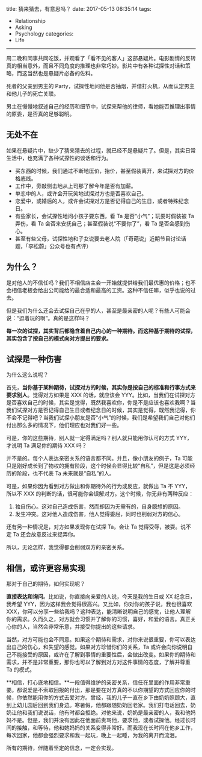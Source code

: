 title: 猜来猜去，有意思吗？
date: 2017-05-13 08:35:14
tags:
  - Relationship
  - Asking
  - Psychology
categories:
  - Life
---

周二晚和同事共同吃饭，并观看了「看不见的客人」这部悬疑片。电影剧情的反转真的相当意外，而且不同角度的推理也非常巧妙。影片中有各种试探性对话和策略，而这当然也是悬疑片必备的佐料。  

死者的父亲到男主的 Party，试探性地问他是否抽烟，并借打火机，从而认定男主和他儿子的死亡关联。  

男主在慢慢地叙述自己的经历和细节中，试探来帮他的律师，看她能否推理出事情的原委，是否真的足够聪明。  


## 无处不在

如果在悬疑片中，缺少了猜来猜去的过程，就已经不是悬疑片了。但是，其实日常生活中，也充满了各种试探性的谈话和行为。  

* 买东西的时候，我们通过不断地压价，抬价，甚至假装离开，来试探对方的价格底线。  
* 工作中，旁敲侧击地从上司那了解今年是否有加薪。  
* 单恋中的人，或许会开玩笑地试探对方也是否喜欢自己。  
* 恋爱中，或婚后的人，或许会试探对方是否记得自己的生日，或者特殊纪念日。  
* 有些家长，会试探性地问小孩子要东西，看 Ta 是否“小气”；玩耍时假装被 Ta 弄伤，看 Ta 会否来安抚自己；甚至假装说“不要你了”，看 Ta 是否会感到伤心。  
* 甚至有些父母，试探性地和子女说要去老人院（「奇葩说」近期节目讨论话题，「李松蔚」公众号也有点评）


## 为什么？

是对他人的不信任吗？我们不相信店主会一开始就提供给我们最优惠的价格；也不会相信老板会给出公司能给的最合适和最高的工资。这种不信任嘛，似乎也说的过去。  

但是我们为什么还会去试探自己在乎的人，甚至是最亲密的人呢？有些人可能会说：“逗着玩的啊”。真的是这样吗？  

**每一次的试探，其实背后都隐含着自己内心的一种期待。而这种基于期待的试探，其实包含了按自己的模式向对方提出的要求。**  


## 试探是一种伤害

为什么这么说呢？

首先，**当你基于某种期待，试探对方的时候，其实你是按自己的标准和行事方式来要求别人**。觉得对方如果是 XXX 的话，就应该会 YYY。比如，当我们在试探对方是否喜欢自己的时候，其实是觉得，既然我喜欢你，你是不是应该也喜欢我啊？当我们试探对方是否记得自己生日或者纪念日的时候，其实是觉得，既然我记得，你不会不记得吧？当我们试探小朋友是否“小气”的时候，我们是希望我们自己对他们付出那么多的情况下，他们理应也对我们好一些。  

可是，你的这些期待，别人就一定得满足吗？别人就只能用你认可的方式 YYY，才说明 Ta 满足你的期待 XXX 吗？

并不是的。每个人表达亲密关系的语言都不同。并且，像小朋友的例子，Ta 可能只是刚好成长到了物权的拥有阶段，这个时候会显得比较“自私”，但是这是必须经历的阶段，也不代表 Ta 未来就是“自私”的人。  

可是，如果你因为看到对方做出和你期待外的行为或反应，就做出 Ta 不 YYY，所以不 XXX 的判断的话，很可能你会误解对方。这个时候，你无非有两种反应：  

1. 独自伤心。这对自己造成伤害，然而却因为无需有的，自身臆想的原因。  
2. 发生冲突。这对他人造成伤害，他人觉得委屈，同时也削弱对方的信心。  

还有另一种情况是，对方如果发现你在试探 Ta，会让 Ta 觉得受辱，被耍。说不定 Ta 还会故意反过来捉弄你。  

所以，无论怎样，我觉得都会削弱双方的亲密关系。  


## 相信，或许更容易实现

那对于自己的期待，如何实现呢？

**直接表达和询问**。比如说，你直接向亲爱的人说，今天是我的生日或 XX 纪念日，我希望 YYY，因为这样我会觉得很高兴。又比如，你对你的孩子说，我也很喜欢 XXX，你可以分享一些给我吗？这种表达，能清晰说明自己的感觉，让他人理解你的需求。久而久之，对方就会习惯并了解你的习惯，喜好，和爱的语言。真正关心你的人，当然会非常乐意，并接受你提出的这些请求。  

当然，对方可能也会不同意。如果这个期待和需求，对你来说很重要，你可以表达出自己的伤心，和失望的感觉。如果对方珍惜你们的关系，Ta 或许会向你说明自己不能接受的原因，或许在了解到事情的重要性后，会做出改变。如果你的期待和需求，并不是非常重要，那你也可以了解到对方对这件事情的态度，了解并尊重 Ta 的模式。  

**相信，打心底地相信。**一段值得维护的亲密关系，信任在里面的作用非常重要。都说爱是不索取回报的付出，那是要在对方真的不以你期望的方式回应你的时候，你依然能用你的方式去爱对方。曾经，我的儿子一直在乡下由奶奶照顾大，直到上幼儿园后回到我们身边。寒暑假，他都跟随奶奶回老家。我们打电话回去，奶奶让他和我们说说话，他有时都会拒绝。对他来说，奶奶是最亲密的人，我和他妈妈不是。但是，我们并没有因此在他面前责骂他，要求他，或者试探他。经过长时间的接触，和等待，他和她妈妈的关系变得非常好。而我现在长时间在他乡工作，每次回家，他都会强烈要求和我一起玩，晚上一起睡，为我的离开而流泪。  

所有的期待，伴随着坚定的信念，一定会实现。  

